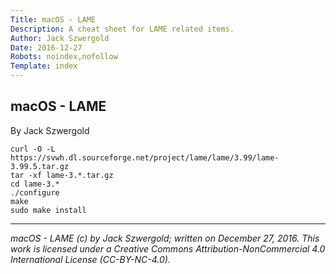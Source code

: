 ```yaml
---
Title: macOS - LAME
Description: A cheat sheet for LAME related items.
Author: Jack Szwergold
Date: 2016-12-27
Robots: noindex,nofollow
Template: index
---
```


## macOS - LAME

By Jack Szwergold

	curl -O -L https://svwh.dl.sourceforge.net/project/lame/lame/3.99/lame-3.99.5.tar.gz
	tar -xf lame-3.*.tar.gz
	cd lame-3.*
	./configure
	make
	sudo make install

***

*macOS - LAME (c) by Jack Szwergold; written on December 27, 2016. This work is licensed under a Creative Commons Attribution-NonCommercial 4.0 International License (CC-BY-NC-4.0).*